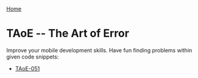 [Home](../README.md)

# TAoE -- The Art of Error

Improve your mobile development skills. Have fun finding problems within given code snippets:

*  [TAoE-051](./TAoE-051/TAoE-051.md)


  
